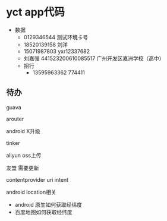 # yct app代码

+ 数据
  + 0129346544 测试环境卡号
  + 18520139158 刘洋
  + 15071987803  yxr12337682
  + 刘嘉强  441523200610085517  广州开发区嘉洲学校（高中）
  + 招行
    + 13595963362  774411





## 待办

guava

arouter

android X升级

tinker

aliyun oss上传

友盟 需要更新

contentprovider uri intent

android location相关

+ android 原生如何获取经纬度 
+ 百度地图如何获取经纬度
